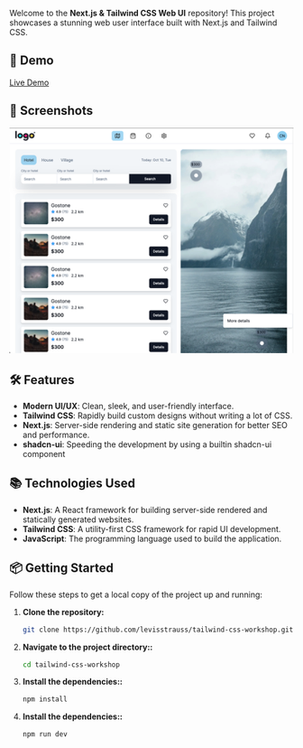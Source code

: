 Welcome to the **Next.js & Tailwind CSS Web UI** repository! This project showcases a stunning web user interface built with Next.js and Tailwind CSS.

## 🚀 Demo

[Live Demo](https://your-live-demo-url.com)

## 📸 Screenshots

![Screenshot 1](./image/image.png)

## 🛠 Features
- **Modern UI/UX**: Clean, sleek, and user-friendly interface.
- **Tailwind CSS**: Rapidly build custom designs without writing a lot of CSS.
- **Next.js**: Server-side rendering and static site generation for better SEO and performance.
- **shadcn-ui**: Speeding the development by using a builtin shadcn-ui component

## 📚 Technologies Used

- **Next.js**: A React framework for building server-side rendered and statically generated websites.
- **Tailwind CSS**: A utility-first CSS framework for rapid UI development.
- **JavaScript**: The programming language used to build the application.

## 📦 Getting Started

Follow these steps to get a local copy of the project up and running:

1. **Clone the repository:**
   ```bash
   git clone https://github.com/levisstrauss/tailwind-css-workshop.git
2. **Navigate to the project directory::**
   ```bash
   cd tailwind-css-workshop
3. **Install the dependencies::**
   ```bash
   npm install

4. **Install the dependencies::**
   ```bash
   npm run dev

